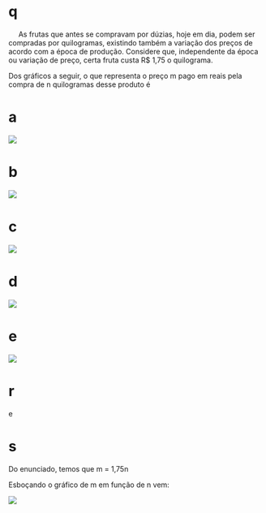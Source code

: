 # q
     As frutas que antes se compravam por dúzias, hoje em dia, podem ser compradas por quilogramas, existindo também a variação dos preços de acordo com a época de produção. Considere que, independente da época ou variação de preço, certa fruta custa R$ 1,75 o quilograma.

Dos gráficos a seguir, o que representa o preço m pago em reais pela compra de n quilogramas desse produto é

# a
![](https://firebasestorage.googleapis.com/v0/b/firebase-enemio.appspot.com/o/questoes%2F872%2F4df056b6-1550-5fbf-bec3-3ed3799ea548.png?alt=media\&token=a7eb13b5-5dad-49eb-bc96-e6892213c99e)

# b
![](https://firebasestorage.googleapis.com/v0/b/firebase-enemio.appspot.com/o/questoes%2F872%2Faf24f32f-001a-096d-6065-5bb5c6963d66.png?alt=media\&token=fc65c279-31f8-4a66-a3f0-b89e46921107)

# c
![](https://firebasestorage.googleapis.com/v0/b/firebase-enemio.appspot.com/o/questoes%2F872%2F1e31d301-4d0d-e98f-57f3-8f5b76685a2e.png?alt=media\&token=a7251761-be50-4ae4-b67c-5d6b6cef00aa)

# d
![](https://firebasestorage.googleapis.com/v0/b/firebase-enemio.appspot.com/o/questoes%2F872%2Fb2e2d2e7-abc1-fbc9-d2a6-ee3f37a6eb3c.png?alt=media\&token=19b8c4bb-0867-4111-941d-e0ff774cfb29)

# e
![](https://firebasestorage.googleapis.com/v0/b/firebase-enemio.appspot.com/o/questoes%2F872%2F4d92b181-75b2-c1c6-20fa-7a08c51c2199.png?alt=media\&token=c3877dd1-9f53-419c-a17c-158cbabf8462)

# r
e

# s
Do enunciado, temos que m = 1,75n

Esboçando o gráfico de m em função de n vem:

![](https://firebasestorage.googleapis.com/v0/b/firebase-enemio.appspot.com/o/questoes%2F872%2Ff4a435a1-c56f-cdd8-b4a0-ae284c9da85f.png?alt=media\&token=1fddd7e3-d2af-4820-ba55-7d28e0bfcf5c)
